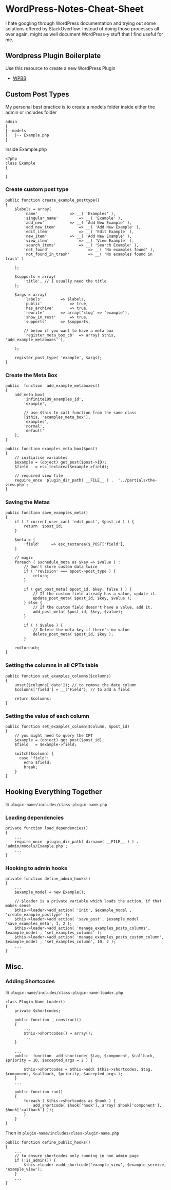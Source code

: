 
# WordPress-Notes-Cheat-Sheet
I hate googling through WordPress documentation and trying out some solutions offered by StackOverflow. Instead of doing those processes all over again, might as well document WordPress-y stuff that I find useful for me.


## Wordpress Plugin Boilerplate
Use this resource to create a new WordPress Plugin
- [WPBB](https://wppb.me/)

## Custom Post Types
My personal best practice is to create a models folder inside either the admin or includes folder

    admin
    |
    |--models
    |   |-- Example.php
    |
Inside Example.php

    <?php
	class Example 
	{
		
	}

### Create custom post type

	public function create_example_posttype()
	{
		$labels = array(
			'name' 				=> __( 'Examples' ),
			'singular_name' 		=> __( 'Example' ),
			'add_new' 			=> __( 'Add New Example' ),
			'add_new_item' 			=> __( 'Add New Example' ),
			'edit_item' 			=> __( 'Edit Example' ),
			'new_item' 			=> __( 'Add New Example' ),
			'view_item' 			=> __( 'View Example' ),
			'search_items'    		=> __( 'Search Example' ),
			'not_found'          		=> __( 'No examples found' ),
			'not_found_in_trash' 		=> __( 'No examples found in trash' )

		);
		
		$supports = array(
			'title', // I usually need the title
		);
		
		$args = array(
			'labels' 		=> $labels,
			'public'    		=> true,
			'has_archive' 		=> true,
			'rewrite' 		=> array('slug' => 'example'),
			'show_in_rest' 		=> true,
			'supports' 		=> $supports,
			
			// below if you want to have a meta box
			'register_meta_box_cb' 	=> array( $this, 'add_example_metaboxes' ),  

		);

		register_post_type( 'example', $args);
	}

### Create the Meta Box
			
	public  function  add_example_metaboxes()
	{
		add_meta_box(
			'infinite189_examples_id',
			'example',
			
			// use $this to call function from the same class
			[$this, 'examples_meta_box'], 
			'examples',
			'normal',
			'default'
		);
	}

	public function examples_meta_box($post)
	{
		// initialise variables
		$example = (object) get_post($post->ID);
		$field   = esc_textarea($example->field);
		
		// required view file
		require_once  plugin_dir_path( __FILE__ ) .  '../partials/the-view.php';
	}

### Saving the Metas

	public function save_examples_meta()
	{
		if ( ! current_user_can( 'edit_post', $post_id ) ) {
			return  $post_id;
		}
		
		$meta = [
			'field'		=> esc_textarea($_POST['field'],
		]
		
		// magic
		foreach ( $schedule_meta as $key => $value ) :
			// Don't store custom data twice
			if ( 'revision' === $post->post_type ) {
				return;
			}

			if ( get_post_meta( $post_id, $key, false ) ) {
				// If the custom field already has a value, update it.
				update_post_meta( $post_id, $key, $value );
			} else {
				// If the custom field doesn't have a value, add it.
				add_post_meta( $post_id, $key, $value);
			}

			if ( ! $value ) {
				// Delete the meta key if there's no value
				delete_post_meta( $post_id, $key );
			}

		endforeach;
	}

### Setting the columns in all CPTs table

	public function set_examples_columns($columns)
	{
		unset($columns['date']); // to remove the date column
		$columns['field'] = __('Field'); // to add a field
		
		return $columns; 
	}

### Setting the value of each column

	public function set_examples_column($column, $post_id)
	{
		// you might need to query the CPT
		$example = (object) get_post($post_id);
		$field   = $example->field;
		
		switch($column) {
		  case 'field':
		    echo $field;
		    break;
		}
	}

## Hooking Everything Together
In `plugin-name/includes/class-plugin-name.php`

### Loading dependencies
	private function load_dependencies()
	{
		...
		require_once  plugin_dir_path( dirname( __FILE__ ) ) .  'admin/models/Example.php';
		...
	}

### Hooking to admin hooks

	private function define_admin_hooks()
	{
		...
		$example_model = new Example();

		// $loader is a private variable which loads the action, if that makes sense
		$this->loader->add_action( 'init', $example_model , 'create_example_posttype' );
		$this->loader->add_action( 'save_post', $example_model , 'save_examples_meta', 1, 2 );
		$this->loader->add_action( 'manage_examples_posts_columns', $example_model , 'set_examples_columns' );
		$this->loader->add_action( 'manage_examples_posts_custom_column', $example_model , 'set_examples_column', 10, 2 );
		...
	}

##  Misc.

### Adding Shortcodes
In `plugin-name/includes/class-plugin-name-loader.php`

	class Plugin_Name_Loader()
	{
		private $shortcodes;
	
		public function __construct()
		{
			...
			$this->shortcodes() = array();
			...
		}

		...
		public  function  add_shortcode( $tag, $component, $callback, $priority = 10, $accepted_args = 2 ) {

			$this->shortcodes = $this->add( $this->shortcodes, $tag, $component, $callback, $priority, $accepted_args );
		}
		...

		public function run()
		{
			foreach ( $this->shortcodes as $hook ) {
				add_shortcode( $hook['hook'], array( $hook['component'], $hook['callback'] ));
			}
		}
	}

Then in `plugin-name/includes/class-plugin-name.php`

	public function define_public_hooks()
	{
		...
		// to ensure shortcodes only running in non admin page
		if (!is_admin()) {
			$this->loader->add_shortcode('example_view', $example_service, 'example_view');
		}
		...
	}
